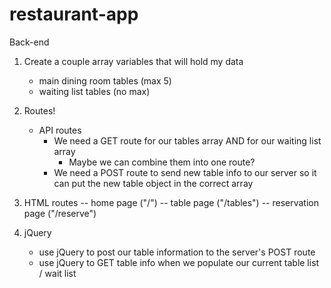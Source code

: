 # restaurant-app

Back-end
1. Create a couple array variables that will hold my data
    - main dining room tables (max 5)
    - waiting list tables (no max)

2. Routes!
    - API routes
        - We need a GET route for our tables array AND for our waiting list array
            - Maybe we can combine them into one route?
        - We need a POST route to send new table info to our server so it can put the new table object in the correct array

3. HTML routes
    -- home page ("/")
    -- table page ("/tables")
    -- reservation page ("/reserve")

4. jQuery
    - use jQuery to post our table information to the server's POST route
    - use jQuery to GET table info when we populate our current table list / wait list
